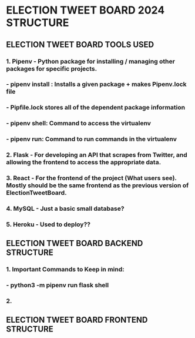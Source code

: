 # ELECTION TWEET BOARD 2024 STRUCTURE

## ELECTION TWEET BOARD TOOLS USED
### 1. Pipenv - Python package for installing / managing other packages for specific projects.
###     - pipenv install <package-name>: Installs a given package + makes Pipenv.lock file
###     - Pipfile.lock stores all of the dependent package information
###     - pipenv shell: Command to access the virtualenv
###     - pipenv run: Command to run commands in the virtualenv
### 2. Flask - For developing an API that scrapes from Twitter, and allowing the frontend to access the appropriate data.
### 3. React - For the frontend of the project (What users see). Mostly should be the same frontend as the previous version of ElectionTweetBoard.
### 4. MySQL - Just a basic small database?
### 5. Heroku - Used to deploy??

## ELECTION TWEET BOARD BACKEND STRUCTURE
### 1. Important Commands to Keep in mind:
###     - python3 -m pipenv run  flask shell
### 2. 

## ELECTION TWEET BOARD FRONTEND STRUCTURE
